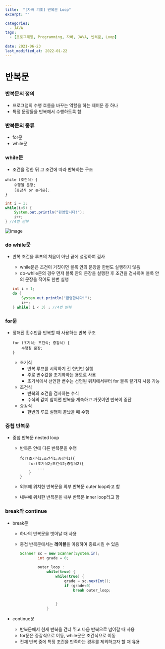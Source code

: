```yaml
---
title:  "[자바 기초] 반복문 Loop"
excerpt: ""

categories:
  - JAVA
tags:
  - [프로그래밍, Programming, 자바, JAVA, 반복문, Loop]
 
date: 2021-06-23
last_modified_at: 2022-01-22
---
```


# 반복문

### 반복문의 정의

- 프로그램의 수행 흐름을 바꾸는 역할을 하는 제어문 중 하나
- 특정 문장들을 반복해서 수행하도록 함

### 반복문의 종류

- for문
- while문

### while문

- 조건을 정한 뒤 그 조건에 따라 반복하는 구조

```
while (조건식) {
	수행될 문장;
	[증감식 or 분기문];
}
```

```java
int i = 1;
while(i<5) {
	System.out.println("환영합니다!");
	i++;
} //4번 반복
```

![image](https://user-images.githubusercontent.com/92344242/150640242-975ba2c9-06ff-424e-8990-e6bb39daaf71.png)

### do while문

- 반복 조건을 루프의 처음이 아닌 끝에 설정하여 검사
    - while문은 조건이 거짓이면 블록 안의 문장을 한번도 실행하지 않음
    - do-while문의 경우 먼저 블록 안의 문장을 실행한 후 조건을 검사하여 블록 안의 문장을 적어도 한번 실행
    
    ```java
    int i = 1;
    do {
    	System.out.println("환영합니다!");
    	i++;
    } while( i < 3) ; //4번 반복
    ```
    

### for문

- 정해진 횟수만큼 반복할 때 사용하는 반복 구조
    
    ```
    for (초기식; 조건식; 증감식) {
    	수행될 문장;
    }
    ```
    
    - 초기식
        - 반복 루프를 시작하기 전 한번만 실행
        - 주로 변수값을 초기화하는 용도로 사용
        - 초기식에서 선언한 변수는 선언된 위치에서부터 for 블록 끝가지 사용 가능
    - 조건식
        - 반복의 조건을 검사하는 수식
        - 수식의 값이 참이면 반복을 계속하고 거짓이면 반복이 중단
    - 증감식
        - 한번의 루프 실행이 끝났을 때 수행

### 중첩 반복문

- 중첩 반복문 nested loop
    - 반복문 안에 다른 반복문을 수행
        
        ```
        for(초기식1;조건식1;증감식1){
        	for(초기식2;조건식2;증감식2){
        		...
        	}
        }
        ```
        
    - 외부에 위치한 반복문을 외부 반복문 outer loop라고 함
    - 내부에 위치한 반복문을 내부 반복문 inner loop라고 함

### break와 continue

- break문
    - 하나의 반복문을 벗어날 때 사용
    - 중첩 반복문에서는 **레이블**을 이용하여 종료시킬 수 있음
        
        ```java
        Scanner sc = new Scanner(System.in);
        		int grade = 0;
        		
        		outer_loop :
        			while(true) {
        				while(true) {
        					grade = sc.nextInt();
        					if (grade<0)
        						break outer_loop;
        						
        						
        				}
        			}
        ```
        
- continue문
    - 반복문에서 현재 반복을 건너 뛰고 다음 반복으로 넘어갈 때 사용
    - for문은 증감식으로 이동, while문은 조건식으로 이동
    - 전체 반복 중에 특정 조건을 만족하는 경우를 제외하고자 할 때 유용

